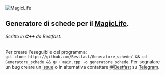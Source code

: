 ![MagicLife](https://upload.vstanced.com/images/2017/08/29/mHr.png)
## Generatore di schede per il [MagicLife](http://magiclife.forumcommunity.net). 
###### Scritto in **C++** da Bestfast.
Per creare l'eseguibile del programma:  
```git clone https://github.com/Bestfast/Generatore_schede/ && cd Generatore_schede && g++ main.cpp -o generatore_schede```.
Per segnalare un bug creare un [issue](https://github.com/Bestfast/Generatore_schede/issues/new) o in alternativa contattare [@Bestfast](t.me/Bestfast) su [Telegram](https://telegram.org).
